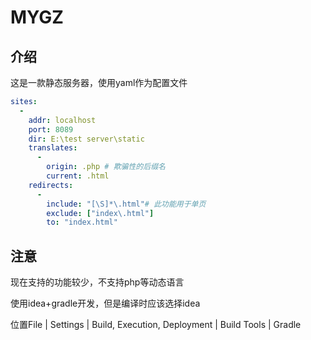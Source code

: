 # MYGZ

## 介绍

这是一款静态服务器，使用yaml作为配置文件

```yaml
sites:
  -
    addr: localhost
    port: 8089
    dir: E:\test server\static
    translates:
      -
        origin: .php # 欺骗性的后缀名
        current: .html
    redirects:
      -
        include: "[\S]*\.html"# 此功能用于单页
        exclude: ["index\.html"]
        to: "index.html"

```

## 注意

现在支持的功能较少，不支持php等动态语言

使用idea+gradle开发，但是编译时应该选择idea

位置File | Settings | Build, Execution, Deployment | Build Tools | Gradle